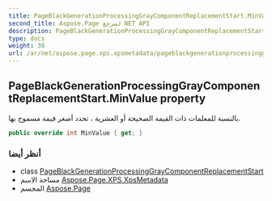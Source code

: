 ```yaml
---
title: PageBlackGenerationProcessingGrayComponentReplacementStart.MinValue
second_title: Aspose.Page لمرجع NET API
description: PageBlackGenerationProcessingGrayComponentReplacementStart ملكية. بالنسبة للمعلمات ذات القيمة الصحيحة أو العشرية  تحدد أصغر قيمة مسموح بها.
type: docs
weight: 30
url: /ar/net/aspose.page.xps.xpsmetadata/pageblackgenerationprocessinggraycomponentreplacementstart/minvalue/
---
```

## PageBlackGenerationProcessingGrayComponentReplacementStart.MinValue property

بالنسبة للمعلمات ذات القيمة الصحيحة أو العشرية ، تحدد أصغر قيمة مسموح بها.

```csharp
public override int MinValue { get; }
```

### أنظر أيضا

* class [PageBlackGenerationProcessingGrayComponentReplacementStart](../)
* مساحة الاسم [Aspose.Page.XPS.XpsMetadata](../../pageblackgenerationprocessinggraycomponentreplacementstart/)
* المجسم [Aspose.Page](../../../)


